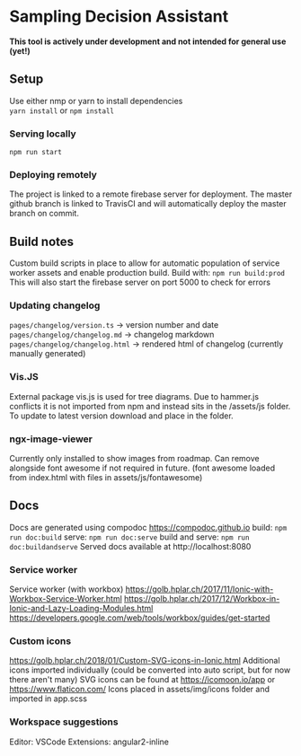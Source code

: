 # Sampling Decision Assistant

**This tool is actively under development and not intended for general use (yet!)**

## Setup

Use either nmp or yarn to install dependencies  
`yarn install` or `npm install`

### Serving locally

`npm run start`

### Deploying remotely

The project is linked to a remote firebase server for deployment.
The master github branch is linked to TravisCI and will automatically deploy the master branch on commit.

## Build notes

Custom build scripts in place to allow for automatic population of service worker assets and enable production build.
Build with:
`npm run build:prod`
This will also start the firebase server on port 5000 to check for errors

### Updating changelog

`pages/changelog/version.ts` -> version number and date
`pages/changelog/changelog.md` -> changelog markdown
`pages/changelog/changelog.html` -> rendered html of changelog (currently manually generated)

### Vis.JS

External package vis.js is used for tree diagrams. Due to hammer.js conflicts it is not imported from npm and instead sits in the /assets/js folder. To update to latest version download and place in the folder.

### ngx-image-viewer

Currently only installed to show images from roadmap. Can remove alongside font awesome if not required in future.
(font awesome loaded from index.html with files in assets/js/fontawesome)

## Docs

Docs are generated using compodoc https://compodoc.github.io
build: `npm run doc:build`
serve: `npm run doc:serve`
build and serve: `npm run doc:buildandserve`
Served docs available at http://localhost:8080

### Service worker

Service worker (with workbox)
https://golb.hplar.ch/2017/11/Ionic-with-Workbox-Service-Worker.html
https://golb.hplar.ch/2017/12/Workbox-in-Ionic-and-Lazy-Loading-Modules.html
https://developers.google.com/web/tools/workbox/guides/get-started

### Custom icons

https://golb.hplar.ch/2018/01/Custom-SVG-icons-in-Ionic.html
Additional icons imported individually (could be converted into auto script, but for now there aren't many)
SVG icons can be found at https://icomoon.io/app or https://www.flaticon.com/
Icons placed in assets/img/icons folder and imported in app.scss

### Workspace suggestions

Editor: VSCode
Extensions: angular2-inline
